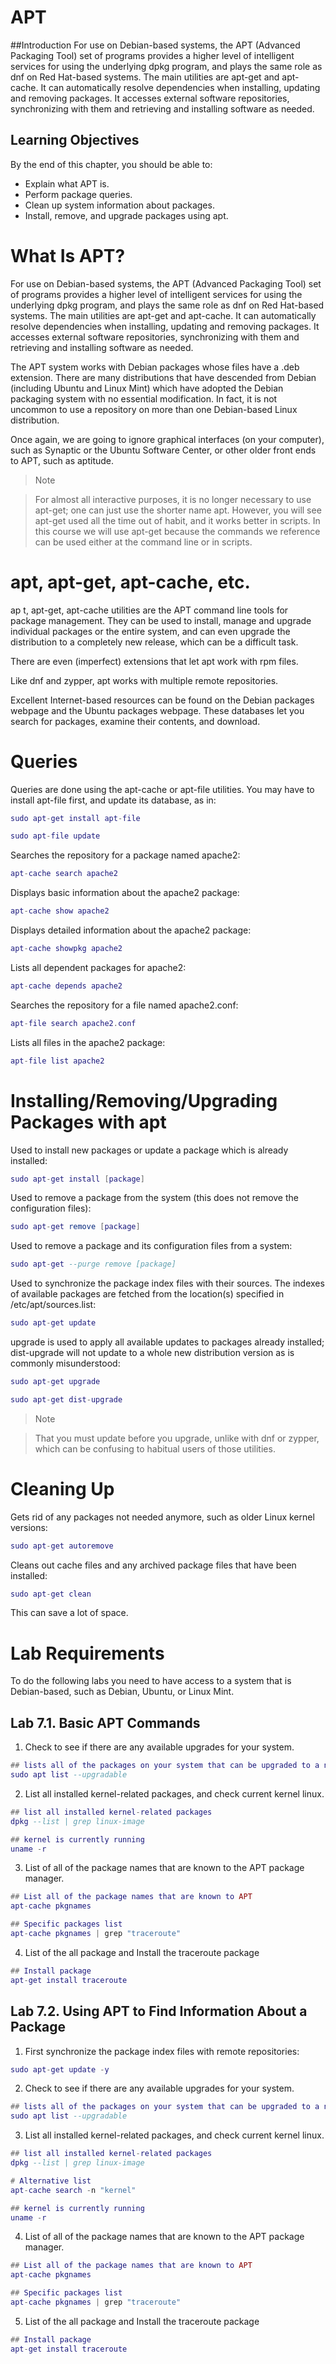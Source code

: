 # APT
##Introduction
For use on Debian-based systems, the APT (Advanced Packaging Tool) set of programs provides a higher level of intelligent services for using the underlying dpkg program, and plays the same role as dnf on Red Hat-based systems. The main utilities are apt-get and apt-cache. It can automatically resolve dependencies when installing, updating and removing packages. It accesses external software repositories, synchronizing with them and retrieving and installing software as needed.

## Learning Objectives
By the end of this chapter, you should be able to:
- Explain what APT is.
- Perform package queries.
- Clean up system information about packages.
- Install, remove, and upgrade packages using apt.

# What Is APT?
For use on Debian-based systems, the APT (Advanced Packaging Tool) set of programs provides a higher level of intelligent services for using the underlying dpkg program, and plays the same role as dnf on Red Hat-based systems. The main utilities are apt-get and apt-cache. It can automatically resolve dependencies when installing, updating and removing packages. It accesses external software repositories, synchronizing with them and retrieving and installing software as needed.

The APT system works with Debian packages whose files have a .deb extension. There are many distributions that have descended from Debian (including Ubuntu and Linux Mint) which have adopted the Debian packaging system with no essential modification. In fact, it is not uncommon to use a repository on more than one Debian-based Linux distribution.

Once again, we are going to ignore graphical interfaces (on your computer), such as Synaptic or the Ubuntu Software Center, or other older front ends to APT, such as aptitude.

> Note

> For almost all interactive purposes, it is no longer necessary to use apt-get; one can just use the shorter name apt. However, you will see apt-get used all the time out of habit, and it works better in scripts. In this course we will use apt-get because the commands we reference can be used either at the command line or in scripts.

# apt, apt-get, apt-cache, etc.
ap  t, apt-get, apt-cache utilities are the APT command line tools for package management. They can be used to install, manage and upgrade individual packages or the entire system, and can even upgrade the distribution to a completely new release, which can be a difficult task.

There are even (imperfect) extensions that let apt work with rpm files.

Like dnf and zypper, apt works with multiple remote repositories.

Excellent Internet-based resources can be found on the Debian packages webpage and the Ubuntu packages webpage. These databases let you search for packages, examine their contents, and download.

# Queries
Queries are done using the apt-cache or apt-file utilities. You may have to install apt-file first, and update its database, as in:
```lua
sudo apt-get install apt-file
```
```lua
sudo apt-file update
```
Searches the repository for a package named apache2:
```lua
apt-cache search apache2
```
Displays basic information about the apache2 package:
```lua
apt-cache show apache2
```
Displays detailed information about the apache2 package:
```lua
apt-cache showpkg apache2
```
Lists all dependent packages for apache2:
```lua
apt-cache depends apache2
```
Searches the repository for a file named apache2.conf:
```lua
apt-file search apache2.conf
```
Lists all files in the apache2 package:
```lua
apt-file list apache2
```

# Installing/Removing/Upgrading Packages with apt
Used to install new packages or update a package which is already installed:
```lua
sudo apt-get install [package]
```
Used to remove a package from the system (this does not remove the configuration files):
```lua
sudo apt-get remove [package]
```
Used to remove a package and its configuration files from a system:
```lua
sudo apt-get --purge remove [package]
```
Used to synchronize the package index files with their sources. The indexes of available packages are fetched from the location(s) specified in /etc/apt/sources.list:
```lua
sudo apt-get update
```
upgrade is used to apply all available updates to packages already installed; dist-upgrade will not update to a whole new distribution version as is commonly misunderstood:
```lua
sudo apt-get upgrade
```
```lua
sudo apt-get dist-upgrade
```
> Note

> That you must update before you upgrade, unlike with dnf or zypper, which can be confusing to habitual users of those utilities.

# Cleaning Up
Gets rid of any packages not needed anymore, such as older Linux kernel versions:
```lua
sudo apt-get autoremove
```
Cleans out cache files and any archived package files that have been installed:
```lua
sudo apt-get clean
```
This can save a lot of space.

# Lab Requirements
To do the following labs you need to have access to a system that is Debian-based, such as Debian, Ubuntu, or Linux Mint.
## Lab 7.1. Basic APT Commands
1. Check to see if there are any available upgrades for your system.
```lua
## lists all of the packages on your system that can be upgraded to a newer version
sudo apt list --upgradable
```
2. List all installed kernel-related packages, and check current kernel linux.
```lua
## list all installed kernel-related packages
dpkg --list | grep linux-image
```
```lua
## kernel is currently running
uname -r
```
3. List of all of the package names that are known to the APT package manager.
```lua
## List all of the package names that are known to APT
apt-cache pkgnames
```
```lua
## Specific packages list
apt-cache pkgnames | grep "traceroute"
```
4. List of the all package and Install the traceroute package
```lua
## Install package 
apt-get install traceroute
```

## Lab 7.2. Using APT to Find Information About a Package
1. First synchronize the package index files with remote repositories:
```lua
sudo apt-get update -y
```
2. Check to see if there are any available upgrades for your system.
```lua
## lists all of the packages on your system that can be upgraded to a newer version
sudo apt list --upgradable
```
3. List all installed kernel-related packages, and check current kernel linux.
```lua
## list all installed kernel-related packages
dpkg --list | grep linux-image
```
```lua
# Alternative list
apt-cache search -n "kernel"
```
```lua
## kernel is currently running
uname -r
```
4. List of all of the package names that are known to the APT package manager.
```lua
## List all of the package names that are known to APT
apt-cache pkgnames
```
```lua
## Specific packages list
apt-cache pkgnames | grep "traceroute"
```
5. List of the all package and Install the traceroute package
```lua
## Install package 
apt-get install traceroute
```
